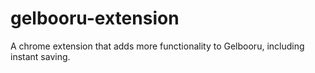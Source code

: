 # gelbooru-extension
A chrome extension that adds more functionality to Gelbooru, including instant saving.
